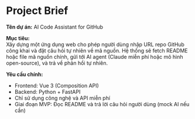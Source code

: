 # Project Brief

**Tên dự án:** AI Code Assistant for GitHub

**Mục tiêu:**  
Xây dựng một ứng dụng web cho phép người dùng nhập URL repo GitHub công khai và đặt câu hỏi tự nhiên về mã nguồn. Hệ thống sẽ fetch README hoặc file mã nguồn chính, gửi tới AI agent (Claude miễn phí hoặc mô hình open-source), và trả về phản hồi tự nhiên.

**Yêu cầu chính:**
- Frontend: Vue 3 (Composition API)
- Backend: Python + FastAPI
- Chỉ sử dụng công nghệ và API miễn phí
- Giai đoạn MVP: Đọc README và trả lời câu hỏi người dùng (mock AI nếu cần)
